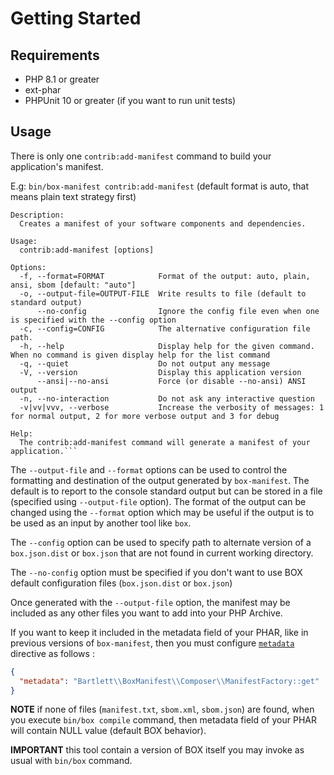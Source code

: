 <!-- markdownlint-disable MD013 -->
# Getting Started

## Requirements

* PHP 8.1 or greater
* ext-phar
* PHPUnit 10 or greater (if you want to run unit tests)

## Usage

There is only one `contrib:add-manifest` command to build your application's manifest.

E.g: `bin/box-manifest contrib:add-manifest` (default format is auto, that means plain text strategy first)

```text
Description:
  Creates a manifest of your software components and dependencies.

Usage:
  contrib:add-manifest [options]

Options:
  -f, --format=FORMAT            Format of the output: auto, plain, ansi, sbom [default: "auto"]
  -o, --output-file=OUTPUT-FILE  Write results to file (default to standard output)
      --no-config                Ignore the config file even when one is specified with the --config option
  -c, --config=CONFIG            The alternative configuration file path.
  -h, --help                     Display help for the given command. When no command is given display help for the list command
  -q, --quiet                    Do not output any message
  -V, --version                  Display this application version
      --ansi|--no-ansi           Force (or disable --no-ansi) ANSI output
  -n, --no-interaction           Do not ask any interactive question
  -v|vv|vvv, --verbose           Increase the verbosity of messages: 1 for normal output, 2 for more verbose output and 3 for debug

Help:
  The contrib:add-manifest command will generate a manifest of your application.```
```

The `--output-file` and `--format` options can be used to control the formatting and destination
of the output generated by `box-manifest`.
The default is to report to the console standard output but can be stored in a file (specified using `--output-file` option).
The format of the output can be changed using the `--format` option which may be useful if the output is to be used
as an input by another tool like `box`.

The `--config` option can be used to specify path to alternate version of a `box.json.dist` or `box.json`
that are not found in current working directory.

The `--no-config` option must be specified if you don't want to use BOX default configuration files (`box.json.dist` or `box.json`)

Once generated with the `--output-file` option, the manifest may be included as any other files you want to add into your PHP Archive.

If you want to keep it included in the metadata field of your PHAR, like in previous versions of `box-manifest`, then you must configure
[`metadata`][metadata-directive] directive as follows :

```json
{
  "metadata": "Bartlett\\BoxManifest\\Composer\\ManifestFactory::get"
}
```

**NOTE** if none of files (`manifest.txt`, `sbom.xml`, `sbom.json`) are found, when you execute `bin/box compile` command,
then metadata field of your PHAR will contain NULL value (default BOX behavior).

**IMPORTANT** this tool contain a version of BOX itself you may invoke as usual with `bin/box` command.

[metadata-directive]: https://github.com/box-project/box/blob/main/doc/configuration.md#metadata-metadata
